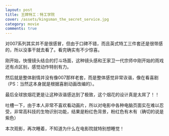 ```yaml
---
layout: post
title: 王牌特工：特工学院
cover: /assets/kingsman_the_secret_service.jpg
category: movie
comments: true
---
```


对007系列其实并不是很感冒，但由于口碑不错，而且英式特工三件套还是很带感的，所以没事干就去看了。看完确实有不少惊喜。

刚开始，快慢镜头结合的打斗场面，这种镜头感和王家卫一代宗师中刚开始的雨戏还有点区别，感觉动作特别有力。

<!--more-->

然后就是整体剧情并没有像007那样老套，而是整体感觉非常诙谐，像在看喜剧（PS：当然这本身就是根据喜剧动画改编的）。

最后全球放烟花更是让这种诙谐感达到了极致，这个烟花的设计真是太屌了！！

吐槽一下，由于本人非常不喜欢看动画片，所以对电影中各种电脑页面实在难以忍受，非常高科技的生物识别功能，结果是粉红色背景，粉红色有木有（确切的说是紫色）

本次观影，再次睡着，不知道为什么在电影院就特别想睡觉！

